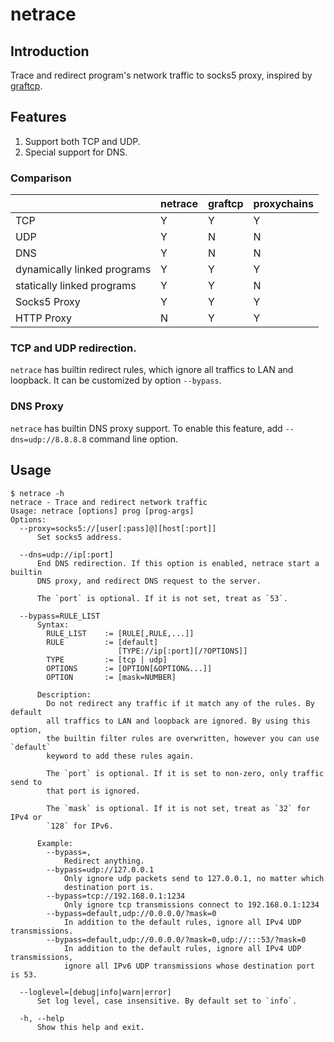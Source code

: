 # netrace

## Introduction

Trace and redirect program's network traffic to socks5 proxy, inspired by [graftcp](https://github.com/hmgle/graftcp).

## Features

1. Support both TCP and UDP.
2. Special support for DNS.

### Comparison

|                             | netrace | graftcp | proxychains |
|-----------------------------|---------|---------|-------------|
| TCP                         | Y       | Y       | Y           |
| UDP                         | Y       | N       | N           |
| DNS                         | Y       | N       | N           |
| dynamically linked programs | Y       | Y       | Y           |
| statically linked programs  | Y       | Y       | N           |
| Socks5 Proxy                | Y       | Y       | Y           |
| HTTP Proxy                  | N       | Y       | Y           |

### TCP and UDP redirection.

`netrace` has builtin redirect rules, which ignore all traffics to LAN and loopback.
It can be customized by option `--bypass`.

### DNS Proxy

`netrace` has builtin DNS proxy support. To enable this feature, add `--dns=udp://8.8.8.8` command line option.

## Usage

```console
$ netrace -h
netrace - Trace and redirect network traffic
Usage: netrace [options] prog [prog-args]
Options:
  --proxy=socks5://[user[:pass]@][host[:port]]
      Set socks5 address.

  --dns=udp://ip[:port]
      End DNS redirection. If this option is enabled, netrace start a builtin
      DNS proxy, and redirect DNS request to the server.

      The `port` is optional. If it is not set, treat as `53`.

  --bypass=RULE_LIST
      Syntax:
        RULE_LIST    := [RULE[,RULE,...]]
        RULE         := [default]
                        [TYPE://ip[:port][/?OPTIONS]]
        TYPE         := [tcp | udp]
        OPTIONS      := [OPTION[&OPTION&...]]
        OPTION       := [mask=NUMBER]

      Description:
        Do not redirect any traffic if it match any of the rules. By default
        all traffics to LAN and loopback are ignored. By using this option,
        the builtin filter rules are overwritten, however you can use `default`
        keyword to add these rules again.

        The `port` is optional. If it is set to non-zero, only traffic send to
        that port is ignored.

        The `mask` is optional. If it is not set, treat as `32` for IPv4 or
        `128` for IPv6.

      Example:
        --bypass=,
            Redirect anything.
        --bypass=udp://127.0.0.1
            Only ignore udp packets send to 127.0.0.1, no matter which
            destination port is.
        --bypass=tcp://192.168.0.1:1234
            Only ignore tcp transmissions connect to 192.168.0.1:1234
        --bypass=default,udp://0.0.0.0/?mask=0
            In addition to the default rules, ignore all IPv4 UDP transmissions.
        --bypass=default,udp://0.0.0.0/?mask=0,udp://:::53/?mask=0
            In addition to the default rules, ignore all IPv4 UDP transmissions,
            ignore all IPv6 UDP transmissions whose destination port is 53.

  --loglevel=[debug|info|warn|error]
      Set log level, case insensitive. By default set to `info`.

  -h, --help
      Show this help and exit.
```
